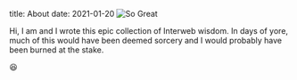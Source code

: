 title: About
date: 2021-01-20
![So Great][my_great_photo]

Hi, I am <username> and I wrote this epic collection of Interweb
wisdom. In days of yore, much of this would have been deemed sorcery
and I would probably have been burned at the stake.

😆

[my_great_photo]: {static}/images/eagle.jpg